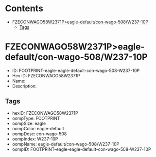 



Contents
========

* [FZECONWAGO58W2371P>eagle-default/con-wago-508/W237-10P](#fzeconwago58w2371peagle-defaultcon-wago-508w237-10p)
	* [Tags](#tags)

# FZECONWAGO58W2371P>eagle-default/con-wago-508/W237-10P

- ID: FOOTPRINT-eagle-eagle-default-con-wago-508-W237-10P
- Hex ID: FZECONWAGO58W2371P
- Name: 
- Description: 

## Tags

- hexID: FZECONWAGO58W2371P
- oompType: FOOTPRINT
- oompSize: eagle
- oompColor: eagle-default
- oompDesc: con-wago-508
- oompIndex: W237-10P
- oompName: eagle-default/con-wago-508/W237-10P
- oompID: FOOTPRINT-eagle-eagle-default-con-wago-508-W237-10P

